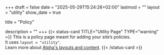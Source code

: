 +++
draft = false
date = "2025-05-29T15:24:26+02:00"
lastmod = ""
layout = "utility"
show_date = true

title = "Policy"

description = ""
+++
{{< status-card TITLE="Utility Page" TYPE="warning" >}}
This is a policy page meant for adding your site’s policies.  
It uses `layout = "utility"`.  
Learn more about [Alpha's layouts and content](https://alpha.oxypteros.com/docs/content-creation).
{{< /status-card >}}
